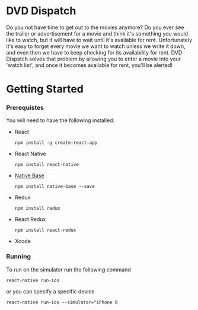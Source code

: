 # DVD Dispatch

Do you not have time to get out to the movies anymore? Do you ever see the trailer or advertisement for a movie and think it's something you would like to watch, but it will have to wait until it's available for rent. Unfortunately it's easy to forget every movie we want to watch unless we write it down, and even then we have to keep checking for its availability for rent. DVD Dispatch solves that problem by allowing you to enter a movie into your 'watch list', and once it becomes available for rent, you'll be alerted!

# Getting Started

### Prerequistes
You will need to have the following installed:
- React

    `npm install -g create-react-app` 
- React Native

    `npm install react-native`
- [Native Base](https://docs.nativebase.io/)

    `npm install native-base --save`
- Redux

    `npm install redux`
- React Redux

    `npm install react-redux`

- Xcode

### Running
To run on the simulator run the following command

`react-native run-ios`

or you can specify a specific device

`react-native run-ios --simulator="iPhone 8`

